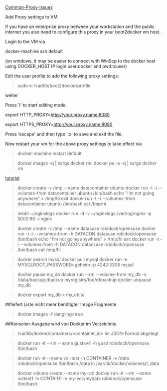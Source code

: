 [Common-Proxy-Issues ](https://github.com/docker/kitematic/wiki/Common-Proxy-Issues-&-Fixes)

Add Proxy settings to VM

If you have an enterprise proxy between your workstation and the public internet you also need to configure
this proxy in your boot2docker vm host.

Login to the VM via 
>
docker-machine ssh default
>
(on windows, it may be easier to connect 
with WinScp to the docker host using DOCKER_HOST IP login user:docker and pwd:tcuser)

Edit the user profile to add the following proxy settings:

> sudo vi /var/lib/boot2docker/profile

  weiter
>  
  Press 'i' to start editing mode
  
  export HTTP_PROXY=http://your.proxy.name:8080
  
  export HTTPS_PROXY=http://your.proxy.name:8080
  
  Press 'escape' and then type ':x' to save and exit the file. 
>

Now restart your vm for the above proxy settings to take effect via
> docker-machine restart default



> docker  images  -q  | xargs docker  rmi
> docker ps -a -q  | xargs docker rm

[tutorial](https://www.digitalocean.com/community/tutorials/how-to-work-with-docker-data-volumes-on-ubuntu-14-04#learning-the-types-of-docker-data-volumes)
 
> docker create -v /tmp --name datacontainer ubuntu
  docker run -t -i --volumes-from datacontainer ubuntu /bin/bash
> echo "I'm not going anywhere" > /tmp/hi
> exit
> docker run -t -i --volumes-from datacontainer ubuntu /bin/bash
> cat /tmp/hi

> mkdir ~/nginxlogs
> docker run -d -v ~/nginxlogs:/var/log/nginx -p 5000:80 -i nginx


> docker create -v /tmp --name datasuse robidock/opensuse 
> docker run -t -i --volumes-from -h DATACON datasuse robidock/opensuse   /bin/bash
> echo "I'm not going anywhere" > /tmp/hi
> exit
> docker run -t -i --volumes-from -h DATACON datacsuse robidock/opensuse  /bin/bash
> cat /tmp/hi


>  docker search mysql
>  docker pull mysql
>  docker run -e MYSQLROOT_PASSWORD=geheim -p 4242:3306 mysql

> docker pause my_db
> docker run --rm --volume-from my_db  -v /data/backup:/backup  myregistry/foo/dbbackup
>  docker unpause my_db

> docker export my_db  > my_db.ta


##liefert Liste nicht mehr benötigter Image Fragmente
> docker images -f dangling=true 

##Konsolen-Ausgabe wird von Docker im Verzeichnis 
>  /var/lib/docker/containers/<container_id> im JSON-Format abgelegt

> docker run -it --rm --name gustav4 -h gusti robidock/opensuse  /bin/bash

> docker run -it --name vol-test -h CONTAINER -v /data robidock/opensuse  /bin/bash
>  /data  in /var/lib/docker/volumes/<VOLUME>/_data

> docker volume create  --name my-vol
> docker run -it --rm --name voltest1 -h CONTAIN1 -v my-vol:/mydata robidock/opensuse /bin/bash

